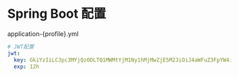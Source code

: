 # Spring Boot 配置

application-{profile}.yml

```yaml
# JWT配置
jwt:
  key: GkiYzIiLCJpc3MYjQzODLTQ1MWMtYjM1Ny1hMjMwZjE5M2JiOiJ4aWFuZ3FpYW4iLCJpYXQNkYy1hNGY0sInN1YiI6Ikp
  exp: 12h

```
